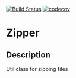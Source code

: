 [![Build Status](https://travis-ci.org/TheDioniz/Zipper.svg?branch=master)](https://travis-ci.org/TheDioniz/Zipper) [![codecov](https://codecov.io/gh/TheDioniz/Zipper/branch/master/graph/badge.svg)](https://codecov.io/gh/TheDioniz/Zipper)

# Zipper

## Description

Util class for zipping files
